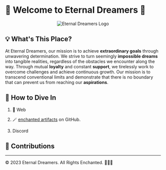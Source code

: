 # 🌟 Welcome to Eternal Dreamers 🚀

<p align="center">
  <img src="https://avatars.githubusercontent.com/u/109640839?s=400&u=98c48e58ecb05b393b03a149b95a66c9179e5d31&v=4" alt="Eternal Dreamers Logo">
</p>

## 💡 What's This Place?

At Eternal Dreamers, our mission is to achieve **extraordinary goals** through unwavering determination. We strive to turn seemingly **impossible dreams** into tangible realities, regardless of the obstacles we encounter along the way. Through mutual **loyalty** and constant **support**, we tirelessly work to overcome challenges and achieve continuous growth. Our mission is to transcend conventional limits and demonstrate that there is no boundary that can prevent us from reaching our **aspirations**.


## 💫 How to Dive In

1. 🎩 Web

2. 🪄 [enchanted artifacts](https://github.com/EternalDreamers) on GitHub.

3. Discord

## 🧙 Contributions

---

© 2023 Eternal Dreamers. All Rights Enchanted. 🌟🌌🚀
